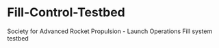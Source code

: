 # Fill-Control-Testbed
Society for Advanced Rocket Propulsion - Launch Operations Fill system testbed
